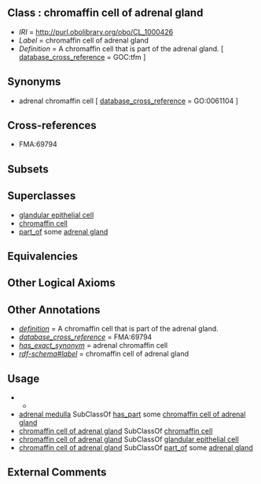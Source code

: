 
## Class : chromaffin cell of adrenal gland

 * *IRI* = http://purl.obolibrary.org/obo/CL_1000426
 * *Label* = chromaffin cell of adrenal gland
 * *Definition* = A chromaffin cell that is part of the adrenal gland. [ [database_cross_reference](../../ef/oboInOwl#hasDbXref.md) = GOC:tfm ]

## Synonyms

 * adrenal chromaffin cell [ [database_cross_reference](../../ef/oboInOwl#hasDbXref.md) = GO:0061104 ]

## Cross-references

 * FMA:69794

## Subsets


## Superclasses

 * [glandular epithelial cell](../../CL/50/CL_0000150.md)
 * [chromaffin cell](../../CL/66/CL_0000166.md)
 * [part_of](../../BFO/50/BFO_0000050.md) some [adrenal gland](../../UBERON/69/UBERON_0002369.md)

## Equivalencies


## Other Logical Axioms


## Other Annotations

 * *[definition](../../IAO/15/IAO_0000115.md)* = A chromaffin cell that is part of the adrenal gland.
 * *[database_cross_reference](../../ef/oboInOwl#hasDbXref.md)* = FMA:69794
 * *[has_exact_synonym](../../ym/oboInOwl#hasExactSynonym.md)* = adrenal chromaffin cell
 * *[rdf-schema#label](../../el/rdf-schema#label.md)* = chromaffin cell of adrenal gland

## Usage

 * -
 * [adrenal medulla](../../UBERON/36/UBERON_0001236.md) SubClassOf [has_part](../../BFO/51/BFO_0000051.md) some [chromaffin cell of adrenal gland](../../CL/26/CL_1000426.md)
 * [chromaffin cell of adrenal gland](../../CL/26/CL_1000426.md) SubClassOf [chromaffin cell](../../CL/66/CL_0000166.md)
 * [chromaffin cell of adrenal gland](../../CL/26/CL_1000426.md) SubClassOf [glandular epithelial cell](../../CL/50/CL_0000150.md)
 * [chromaffin cell of adrenal gland](../../CL/26/CL_1000426.md) SubClassOf [part_of](../../BFO/50/BFO_0000050.md) some [adrenal gland](../../UBERON/69/UBERON_0002369.md)

## External Comments


